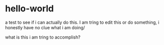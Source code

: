 # hello-world
a test to see if i can actually do this.
I am tring to edit this or do something, i honestly have no clue what i am doing/


what is this i am tring to accomplish?
